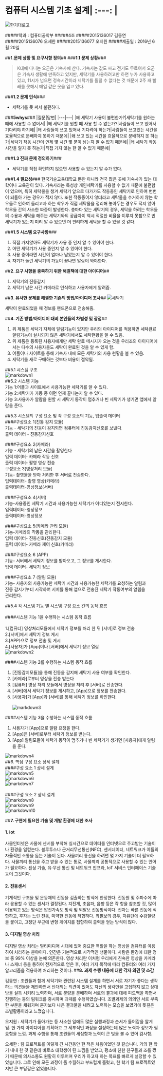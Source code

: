 컴퓨터 시스템 기초 설계| :---: |
========================

![한기대로고](http://postfiles6.naver.net/20160620_101/ohsehan96_1466418603098ceCRq_JPEG/%C7%D0%B1%B3.jpg?type=w2)

#####학과 : 컴퓨터공학부
#####4조
#####2015136017 김동연
#####2015136076 오세한
#####2015136077 오지원
#####제출일 : 2016년 6월 20일

##**1.문제 상황 및 요구사항 정의**##
###**1.1 문제 상황**###
>K대에 다니는 오군은 기숙사에 산다. 기숙사는 값도 싸고 전기도 무료여서 오군은 기숙사 생활에 만족하고 있지만, 세탁기를 사용하려고만 하면 누가 사용하고 있고, 11시가 넘으면 정숙시간이라 세탁기를 돌릴 수 없다는 것 때문에 2주 째 빨래를 못해서 매일 같은 옷을 입고 있다.

###**1.2 문제 인식**###
 - 세탁기를 못 써서 불편하다.

###**5whys**###
|질문|답변|
|---|---|
|왜 세탁기 사용이 불편한가?|세탁기를 원하는 때에 사용할 수 없어서|
|왜 세탁기를 원할 떄 사용 할 수 없는가?|사람들이 쓰고 있어서 기다려야 하기에|
|왜 사람들이 쓰고 있어서 기다려야 하는가|사람들이 쓰고있는 시간을 효율적으로 분배하지 못하기 때문에|
|왜 쓰고 있는 시간을 효율적으로 분배하지 못 하는가|세탁기 작동 시간이 언제 몇 시간 몇 분이 남는지 알 수 없기 때문에|
|왜 세탁기 작동 시간을 알지 못 하는가|직접 가지 않는 한 알 수 없기 때문에|

###**1.3 진짜 문제 정의하기**###
 - 세탁기를 직접 확인하지 않으면 사용할 수 있는지 알 수가 없다.

###**1.4 필요성**###
 한국기술교육대학교 뿐만 아니라 전국 많은 곳에 기숙사가 있는 대학이나 교육관이 있다. 기숙사라는 특성상 개인세탁기를 사용할 수 없기 때문에 불편함이 있으며, 특히 세탁물을 챙겨 세탁기 앞으로 다가가도 작동중인 세탁기로 인하여 번번이 되돌아 가는 경우가 적지 않다.
 또한 작동중이지 않더라고 세탁물을 수거하지 않는 학우들로 인하여 돌리고자 하는 학우가 직접 세탁물을 정리해 놓아두는 경우도 적지 않아 학우들 간의 사소한 짜증이 발생한다.
 충마다 있는 세탁기의 경우, 세탁을 하려는 학우들의 수용과 세탁을 해주는 세탁기와의 공급차이 역시 적절한 비율을 이루지 못함으로 빈 세탁기가 있는지 미리 알 수 있으면 더 편리하게 세탁을 할 수 있을 것 같다.

###**1.5 시스템 요구사항**###
 1. 직접 가지않아도 세탁기가 사용 중 인지 알 수 있어야 한다.
 2. 어떤 세탁기가 사용 중인지 알 수 있어야 한다.
 3. 사용 중이라면 시간이 얼마나 남았는지 알 수 있어야 한다.
 4. 자기가 돌린 세탁기의 가동이 끝나면 알람이 와야한다.

##**2. 요구 사항을 충족하기 위한 해결책에 대한 아이디어**##
 1. 세탁기의 진동감지
 2. 세탁기 남은 시간 카메라로 인식하고 사용자에게 알려줌.

##**3. 유사한 문제를 해결한 기존의 방법/아이디어 조사**##
![세탁기](http://postfiles10.naver.net/20160620_201/ohsehan96_1466418602759AaeUO_JPEG/%BC%BC%C5%B9%B1%E2.ipg?type=w2)

세탁이 완료되었을 때 정보를 핸드폰으로 전송해줌.

##**4. 기존 방법/아이디어 대비 본인들의 차별성 및 장점**##

 1. 위 제품은 세탁기 자체에 알림기능이 있지만 우리의 아이디어를 적용하면 세탁완료알림기능이 설치되지 않은 세탁기에서도 세탁현황을 알 수 있음.
 2. 위 제품은 등록된 사용자에게만 세탁 완료 메시지가 오는 것을 우리조의 아이디어에서는 다수의 사용자들도 세탁이 완료된 것을 알 수 있게 함.
 3. 어플이나 사이트를 통해 기숙사 내에 모든 세탁기의 사용 현황을 볼 수 있음.
 4. 세탁기를 새로 구매하는 것보다 비용이 절약됨.

##5.1 시스템 구조<br>
![markdown1](http://cfile5.uf.tistory.com/image/211A374A5767AD5F0B39CB)<br>
##5.2 시스템 기능<br>
기능 1:어플과 사이트에서 사용가능한 세탁기를 알 수 있다.<br>
기능 2:세탁기가 가동 중 이면 언제 끝나는지 알 수 있다.<br>
기능 3:사용자가 알람을 원할 시 세탁기 동작이 멈추거나 빈 세탁기가 생기면 앱에서 알람을 준다.<br>

##5.3 시스템의 구성 요소 및 각 구성 요소의 기능, 입출력 데이터<br>
####구성요소 1(진동 감지 모듈)<br>
기능 - 세탁기의 진동이 감지되면 컴퓨터에 진동감지신호를 보낸다.<br>
출력 데이터 - 진동감지신호<br>

####구성요소 2(카메라)<br>
기능 - 세탁기의 남은 시간을 촬영한다<br>
입력 데이터- 카메라 작동 신호<br>
출력 데이터- 퐐영 영상 전송<br>
구성요소 3(영상처리 모듈)<br>
기능- 촬영물을 받아 처리한 후 서버로 전송한다.<br>
입력데이터- 촬영 영상(카메라)<br>
출력데이터-영상정보(서버)<br>

####구성요소 4(서버)<br>
기능-사용중인 세탁기 시간과 사용가능한 세탁기가 어디있는지 전시한다.<br>
입력데이터-영상정보<br>
출력데이터-영상정보<br>

####구성요소 5(카메라 관리 모듈)<br>
기능-카메라의 작동을 관리한다.<br>
입력 데이터- 진동신호(진동감지 모듈)<br>
출력 데이터- 카메라 제어 신호(카메라)<br>

####구성요소 6 (APP)<br>
기능- 서버에서 세탁기 정보를 받아오고, 그 정보를 게시한다.<br>
입력 데이터- 세탁기 정보<br>

####구성요소 7 (알림 모듈)<br>
기능- 사용자의 사용가능한 세탁기 시간과 사용가능한 세탁기를 요청하는 알림과 <br>
진동 감지기부터 시작하여 서버를 통해 앱으로 전송된 세탁기 작동여부의 알림을<br>
관리한다.<br>

##5.4 각 시스템 기능 별 시스템 구성 요소 간의 동작 흐름<br><br>
####시스템 기능 1을 수행하는 시스템 동작 흐름<br><br>
1.[컴퓨터] 영상처리모듈에서 세탁기 정보를 처리 한 뒤 [서버]로 정보 전송<br>
2.[서버]에서 세탁기 정보 게시<br>
3.[APP}으로 정보 전송 및 게시<br>
4.[사용자]가 [App]이나 [서버]에서 세탁기 정보 열람<br>
![markdown2](http://cfile1.uf.tistory.com/image/24044D4A5767AD601D0FFA)<br>



####시스템 기능 2를 수행하는 시스템 동작 흐름<br>
 1. [진동감지모듈]을 통해 진동을 감지해 세탁기 사용 여부를 확인한다.<br>
 2. [카메라]로부터 영상을 전송 받는다<br>
 3. [컴퓨터] 영상 처리 모듈에서 영상을 처리 후 [서버]로 전송한다.<br>
 4. [서버]에서 세탁기 정보를 게시하고, [App]으로 정보를 전송한다.<br>
 5. [사용자]가 [App]과 [서버]를 통해 세탁기 정보를 확인한다.<br><br>
![markdown3](http://cfile22.uf.tistory.com/image/2677A94A5767AD6029344A)<br>

####시스템 기능 3을 수행하는 시스템 동작 흐름<br>
 1. 사용자가 [App]으로 알람 요청을 한다.<br>
 2. [App]은 [서버]로부터 세탁기 정보를 받는다.<br>
 3. [App] 알림모듈이 세탁기 동작이 멈추거나 빈 세탁기가 생기면 [사용자]에게 알림을 준다.<br>

![markdown4](http://cfile9.uf.tistory.com/image/2170244A5767AD61316358)<br>
##6. 핵심 구성 요소 상세 설계<br>
####구성 요소 1 상세 설계<br>
![markdown5](http://cfile2.uf.tistory.com/image/2216E34A5767AD610FC788)<br>
![markdown6](http://cfile7.uf.tistory.com/image/2473354A5767AD612E7CF4)<br>
![markdown7](http://cfile21.uf.tistory.com/image/241F314A5767AD620670DD)<br><br>
####구성 요소 2 상세 설계<br>
![markdown8](http://cfile9.uf.tistory.com/image/2322204A5767AD63046D3C)<br>
![markdown9](http://cfile28.uf.tistory.com/image/263FE0485767AD630BA07E)<br>
![markdown10](http://cfile21.uf.tistory.com/image/22406C485767AD630AC647)<br>


##**7. 구현에 필요한 기술 및 개발 환경에 대한 조사**
#### 1. iot<br>
 사물인터넷은 사물에 센서를 부착해 실시간으로 데이터를 인터넷으로 주고받는 기술이나 환경을 일컫는다. 블루투스나 근거리무선통신(NFC), 센서데이터, 네트워크가 이들의 자율적인 소통을 돕는 기술이 된다. 사물끼리 통신을 하려면 몇 가지 기술이 더 필요하다. 사물끼리 통신을 주고 받을 수 있는 통로, 사물끼리 공통적으로 사용할 수 있는 언어가 필요하다. 센싱 기술, 유·무선 통신 및 네트워크 인프라, IoT 서비스 인터페이스 기술 등이 그것이다. <br>

#### 2. 진동센서<br>
 기계적인 구조물 및 운동체의 진동을 검출하는 방식에 한정한다. 진동원 및 주파수에 따라 응용할 수 있는 센서가 결정된다. 지진계, 초음파, 음향 등은 각 항을 참조할 것, 많이 이용되고 있는 방식은 압전가속도 방식 및 외팔보 진동방식이다. 전자는 빠른 진동에 적합하고, 후자는 느린 진동, 미약한 진동에 적합하다. 외팔보의 경우, 자유단에 수감질량을 붙이고, 고정단 부근에 변형 게이지를 접합하여 출력을 얻는 방식이 많다.<br>

#### 3. 디지털 영상 처리<br>
 디지털 영상 처리는 멀티미디어 시대에 있어 중요한 역할을 하는 영상을 컴퓨터를 이용하여 처리하는 분야이다. 인간은 기본적으로 시각적인 생물이다. 사람은 환경에 대한 정보 중 99% 이상을 눈에 의존한다. 영상 처리란 이처럼 우리에게 친숙한 영상을 카메라나 스캐너 등을 통하여 전자적으로 얻은 후, 여러 가지 목적에 따라 컴퓨터와 여러 가지 알고리즘을 적용하여 처리하는 것이다.
##**8. 과제 수행 내용에 대한 각자 의견 및 소감**<br>

김동연 : 조원들과 함께 세탁기와 관련된 시스템 설계를 하면서 서로 자기가 좋다는 생각하는 의견들을 제안하면서 반대되는 의견이 있어도 자신의 생각만을 고집하지 않고 상대방을 설득 시키려 노력하며, 서로 분량을 분배하며 서로의 결과에 대해 피드백을 하면서 진행하는 등의 팀워크를 중시하며 과제를 수행하였습니다. 조별과제의 의의인 서로 부족한 부분을 채워가며 혼자보다 나은 결과물을 내려고 노력하는 모습을 보였기에 뜻깊은 조별활동이라고 느꼈습니다.<br>

오지원 : 세탁기가 돌아가는 등 사소한 일에도 많은 실행과정과 순서가 들어감을 알게 됨. 한 가지 아이디어를 계획하고 그 세부적인 과정을 설정하는데 많은 노력과 정보가 필요함을 느낌. 과제 수행을 통해 조원들의 세심함과 노력이 큰 빛을 볼 수 있어 감사함.<br>

오세한 : 팀 프로젝트를 이렇게 긴 시간동안 한 적은 처음이었던 것 같습니다. 거의 한 학기 내내 한 것 같은데 비로소 대학생이 된 느낌을 받았고, 평소에 친한 친구들과 조를 짰기 때문에 의사소통도 원활히 이루어져 우리가 하고자 하는 목표를 빠르게 설정할 수 있었습니다. 그로 인해 모든 과정이 좀 수월하고 부드럽게 흘렀고, 한 학기 팀 프로젝트였지만 큰 부담감은 없었습니다.<br>

